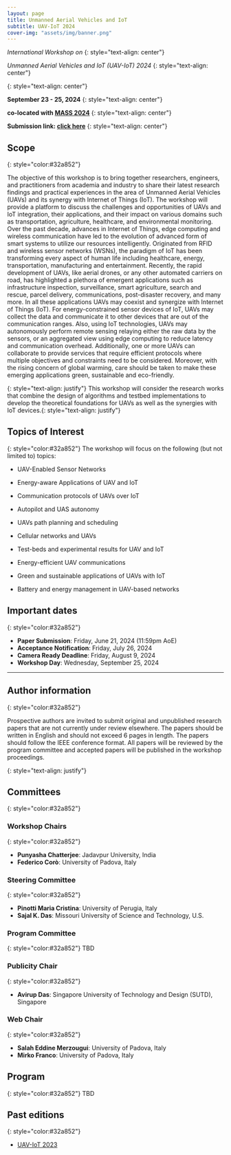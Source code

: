 ```yaml
---
layout: page
title: Unmanned Aerial Vehicles and IoT
subtitle: UAV-IoT 2024
cover-img: "assets/img/banner.png"
---
```





_International Workshop on_
{: style="text-align: center"}

_Unmanned Aerial Vehicles and IoT (UAV-IoT) 2024_
{: style="text-align: center"}

<!-- Padova, Italy -->
{: style="text-align: center"}

**September 23 - 25, 2024**
{: style="text-align: center"}

**co-located with [MASS 2024](https://sites.google.com/view/ieee-mass-2024)**
{: style="text-align: center"}

**Submission link: [click here](TBD)**
{: style="text-align: center"}


## Scope
{: style="color:#32a852"}

The objective of this workshop is to bring together researchers, engineers, and practitioners from academia and industry to share their latest research findings and practical experiences in the area of Unmanned Aerial Vehicles (UAVs) and its synergy with Internet of Things (IoT). The workshop will provide a platform to discuss the challenges and opportunities of UAVs and IoT integration, their applications, and their impact on various domains such as transportation, agriculture, healthcare, and environmental monitoring. 
Over the past decade, advances in Internet of Things, edge computing and wireless communication have led to the evolution of advanced form of smart systems to utilize our resources intelligently. Originated from RFID and wireless sensor networks (WSNs), the paradigm of IoT has been transforming every aspect of human life including healthcare, energy, transportation, manufacturing and entertainment. Recently, the rapid development of UAVs, like aerial drones, or any other automated carriers on road, has highlighted a plethora of emergent applications such as infrastructure inspection, surveillance, smart agriculture, search and rescue, parcel delivery, communications, post-disaster recovery, and many more. In all these applications UAVs may coexist and synergize with Internet of Things (IoT). For energy-constrained sensor devices of IoT, UAVs may collect the data and communicate it to other devices that are out of the communication ranges. Also, using IoT technologies, UAVs may autonomously perform remote sensing relaying either the raw data by the sensors, or an aggregated view using edge computing to reduce latency and communication overhead. Additionally, one or more UAVs can collaborate to provide services that require efficient protocols where multiple objectives and constraints need to be considered. Moreover, with the rising concern of global warming, care should be taken to make these emerging applications green, sustainable and eco-friendly.

{: style="text-align: justify"}
This workshop will consider the research works that combine the design of algorithms and testbed implementations to develop the theoretical foundations for UAVs as well as the synergies with IoT devices.{: style="text-align: justify"}
## Topics of Interest
{: style="color:#32a852"}
The workshop will focus on the following (but not limited
to) topics:

- UAV-Enabled Sensor Networks
  
- Energy-aware Applications of UAV and IoT
  
- Communication protocols of UAVs over IoT
  
- Autopilot and UAS autonomy
  
- UAVs path planning and scheduling
  
- Cellular networks and UAVs
  
- Test-beds and experimental results for UAV and IoT
  
- Energy-efficient UAV communications
  
- Green and sustainable applications of UAVs with IoT
  
- Battery and energy management in UAV-based networks

## Important dates
{: style="color:#32a852"}

- **Paper Submission**: Friday, June 21, 2024 (11:59pm AoE) 
- **Acceptance Notification**:  Friday, July 26, 2024 
- **Camera Ready Deadline**: Friday, August 9, 2024 <!--firm - [Instructions](https://sites.google.com/view/ieee-mass-2024) -->
- **Workshop Day**: Wednesday, September 25, 2024 


* * *

## Author information
{: style="color:#32a852"}

Prospective authors are invited to submit original and unpublished research papers that
are not currently under review elsewhere. The papers should be written in English and
should not exceed 6 pages in length. The papers should follow the IEEE conference
format. All papers will be reviewed by the program committee and accepted papers will
be published in the workshop proceedings.

{: style="text-align: justify"}


## Committees
{: style="color:#32a852"}

### Workshop Chairs
{: style="color:#32a852"}
- **Punyasha Chatterjee**: Jadavpur University, India
- **Federico Corò**: University of Padova, Italy

### Steering Committee
{: style="color:#32a852"}
- **Pinotti Maria Cristina**: University of Perugia, Italy
- **Sajal K. Das**: Missouri University of Science and Technology, U.S.
  
### Program Committee
{: style="color:#32a852"}
TBD


### Publicity Chair
{: style="color:#32a852"}
- **Avirup Das**: Singapore University of Technology and Design (SUTD), Singapore

### Web Chair
{: style="color:#32a852"}
- **Salah Eddine Merzougui**: University of Padova, Italy
- **Mirko Franco**: University of Padova, Italy
  
## Program
{: style="color:#32a852"}
TBD

## Past editions
{: style="color:#32a852"}
- [UAV-IoT 2023](https://sites.google.com/view/ieee-mass-uav-iot-2023/home)
